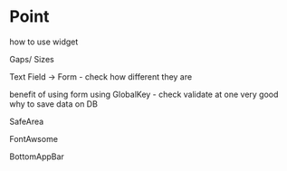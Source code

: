 # Point
how to use widget

Gaps/ Sizes

Text Field -> Form - check how different they are

benefit of using form
    using GlobalKey - check validate at one
    very good why to save data on DB


SafeArea

FontAwsome

BottomAppBar